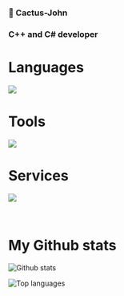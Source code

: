 ### 👋 Cactus-John
### C++ and C# developer

<h1>Languages</h1>
<p align="left">
  <a href="https://skillicons.dev">
    <img src="https://skillicons.dev/icons?i=c,cpp,cs,html,css" />
  </a>
</p>

<h1>Tools</h1>
<p align="left">
  <a href="https://skillicons.dev">
    <img src="https://skillicons.dev/icons?i=vscode,visualstudio,git" />
  </a>
</p>

<h1>Services</h1>
<p align="left">
  <a href="https://skillicons.dev">
    <img src="https://skillicons.dev/icons?i=github,discord" />
  </a>
</p>
<br>

<h1>My Github stats</h1>

![Github stats](https://github-readme-stats.vercel.app/api?username=Cactus-John&count_private=true&show_icons=true&theme=radical)

![Top languages](https://github-readme-stats.vercel.app/api/top-langs/?username=Cactus-John&show_icons=true&theme=radical)
